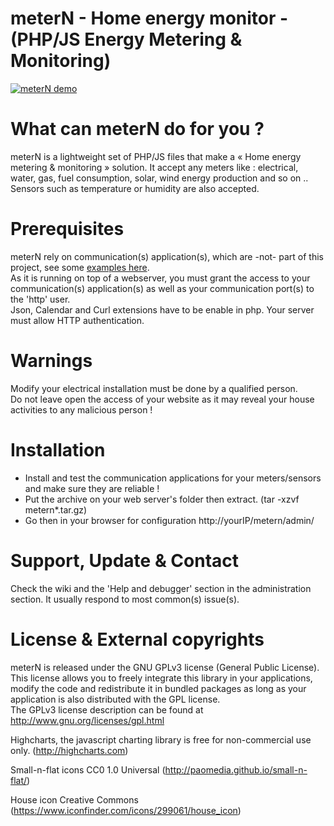 # meterN - Home energy monitor - (PHP/JS Energy Metering & Monitoring)

[![meterN demo](https://filedn.eu/lA1ykXBhnSe0rOKmNzxOM2H/images/mN/mn_ss.png)](https://youtu.be/NkhmwVdqF7Q "meterN demo")

# What can meterN do for you ?
meterN is a lightweight set of PHP/JS files that make a « Home energy metering & monitoring » solution. It accept any meters like : electrical, water, gas, fuel consumption, solar, wind energy production and so on .. <br>
Sensors such as temperature or humidity are also accepted.
    
# Prerequisites
meterN rely on communication(s) application(s), which are -not- part of this project, see some <a href="https://github.com/jeanmarc77/meterN_comapps">examples here</a>.<br>
As it is running on top of a webserver, you must grant the access to your communication(s) application(s) as well as your communication port(s) to the 'http' user.<br>
Json, Calendar and Curl extensions have to be enable in php. Your server must allow HTTP authentication.
  
# Warnings
Modify your electrical installation must be done by a qualified person.<br>
Do not leave open the access of your website as it may reveal your house activities to any malicious person !<br>
  
# Installation 
- Install and test the communication applications for your meters/sensors and make sure they are reliable !<br>
- Put the archive on your web server's folder then extract. (tar -xzvf metern*.tar.gz)<br>
- Go then in your browser for configuration http://yourIP/metern/admin/
 
# Support, Update & Contact
Check the wiki and the 'Help and debugger' section in the administration section. It usually respond to most common(s) issue(s).

# License & External copyrights
meterN is released under the GNU GPLv3 license (General Public License).
This license allows you to freely integrate this library in your applications, modify the code and redistribute it in bundled packages as long as your application is also distributed with the GPL license. <br>
The GPLv3 license description can be found at http://www.gnu.org/licenses/gpl.html

Highcharts, the javascript charting library is free for non-commercial use only. (http://highcharts.com)<br>
 
Small-n-flat icons CC0 1.0 Universal (http://paomedia.github.io/small-n-flat/)

House icon Creative Commons (https://www.iconfinder.com/icons/299061/house_icon)
